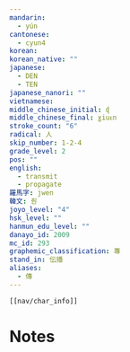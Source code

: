 ```yaml
---
mandarin:
  - yún
cantonese:
  - cyun4
korean:
korean_native: ""
japanese:
  - DEN
  - TEN
japanese_nanori: ""
vietnamese:
middle_chinese_initial: ɖ
middle_chinese_final: ɣiuᴇn
stroke_count: "6"
radical: 人
skip_number: 1-2-4
grade_level: 2
pos: ""
english:
  - transmit
  - propagate
羅馬字: jwen
韓文: 줜
joyo_level: "4"
hsk_level: ""
hanmun_edu_level: ""
danayo_id: 2009
mc_id: 293
graphemic_classification: 專
stand_in: 伝播
aliases:
  - 傳
---
```

```meta-bind-embed
[[nav/char_info]]
```

# Notes
